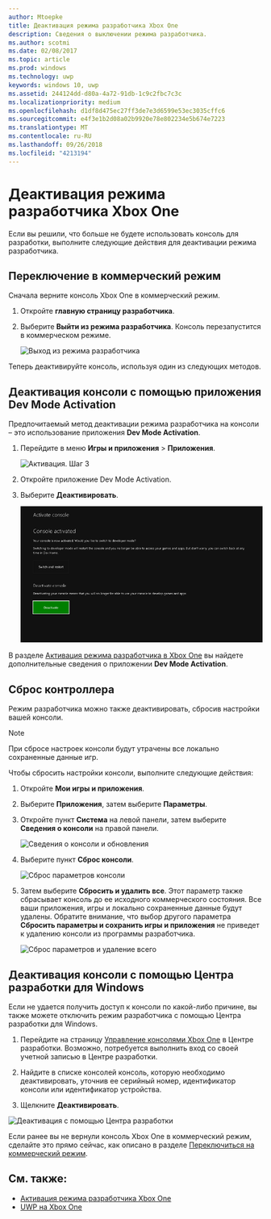 ```yaml
---
author: Mtoepke
title: Деактивация режима разработчика Xbox One
description: Сведения о выключении режима разработчика.
ms.author: scotmi
ms.date: 02/08/2017
ms.topic: article
ms.prod: windows
ms.technology: uwp
keywords: windows 10, uwp
ms.assetid: 244124dd-d80a-4a72-91db-1c9c2fbc7c3c
ms.localizationpriority: medium
ms.openlocfilehash: d1df8d475ec27ff3de7e3d6599e53ec3035cffc6
ms.sourcegitcommit: e4f3e1b2d08a02b9920e78e802234e5b674e7223
ms.translationtype: MT
ms.contentlocale: ru-RU
ms.lasthandoff: 09/26/2018
ms.locfileid: "4213194"
---
```

# <a name="xbox-one-developer-mode-deactivation"></a>Деактивация режима разработчика Xbox One

Если вы решили, что больше не будете использовать консоль для разработки, выполните следующие действия для деактивации режима разработчика.

## <a name="switch-to-retail-mode"></a>Переключение в коммерческий режим

Сначала верните консоль Xbox One в коммерческий режим.

1. Откройте **главную страницу разработчика**.

2. Выберите **Выйти из режима разработчика**.  Консоль перезапустится в коммерческом режиме.  

   ![Выход из режима разработчика](images/devkit-deactivation-1.png)

Теперь деактивируйте консоль, используя один из следующих методов.

## <a name="deactivate-your-console-using-the-dev-mode-activation-app"></a>Деактивация консоли с помощью приложения Dev Mode Activation

Предпочитаемый метод деактивации режима разработчика на консоли – это использование приложения **Dev Mode Activation**. 

1. Перейдите в меню **Игры и приложения** > **Приложения**.
  
   ![Активация. Шаг 3](images/devkit-deactivation-5.png)    
   
2.  Откройте приложение Dev Mode Activation.

3.  Выберите **Деактивировать**.
  
    ![Деактивация консоли](images/deactivation-app.png)

В разделе [Активация режима разработчика в Xbox One](devkit-activation.md) вы найдете дополнительные сведения о приложении **Dev Mode Activation**. 

## <a name="reset-your-console"></a>Сброс контроллера

Режим разработчика можно также деактивировать, сбросив настройки вашей консоли.  

> [!NOTE]
> При сбросе настроек консоли будут утрачены все локально сохраненные данные игр.

Чтобы сбросить настройки консоли, выполните следующие действия:

1.  Откройте **Мои игры и приложения**.

2.  Выберите **Приложения**, затем выберите **Параметры**.

3.  Откройте пункт **Система** на левой панели, затем выберите **Сведения о консоли** на правой панели.   
   
    ![Сведения о консоли и обновления](images/devkit-deactivation-2.png)  
    
4.  Выберите пункт **Сброс консоли**.
    
    ![Сброс параметров консоли](images/devkit-deactivation-3.png)
    
5.  Затем выберите **Сбросить и удалить все**. Этот параметр также сбрасывает консоль до ее исходного коммерческого состояния.  Все ваши приложения, игры и локально сохраненные данные будут удалены. Обратите внимание, что выбор другого параметра **Сбросить параметры и сохранить игры и приложения** не приведет к удалению консоли из программы разработчика.  
   
    ![Сброс параметров и удаление всего](images/devkit-deactivation-4.png)

## <a name="deactivate-your-console-using-windows-dev-center"></a>Деактивация консоли с помощью Центра разработки для Windows

Если не удается получить доступ к консоли по какой-либо причине, вы также можете отключить режим разработчика с помощью Центра разработки для Windows.

1. Перейдите на страницу [Управление консолями Xbox One](https://partner.microsoft.com/xboxdevices) в Центре разработки. Возможно, потребуется выполнить вход со своей учетной записью в Центре разработки.

2. Найдите в списке консолей консоль, которую необходимо деактивировать, уточнив ее серийный номер, идентификатор консоли или идентификатор устройства.  

3. Щелкните **Деактивировать**.  
  
![Деактивация с помощью Центра разработки](images/devkit-deactivation-6.png)

Если ранее вы не вернули консоль Xbox One в коммерческий режим, сделайте это прямо сейчас, как описано в разделе [Переключиться на коммерческий режим](#switch-to-retail-mode).

## <a name="see-also"></a>См. также:
- [Активация режима разработчика Xbox One](devkit-activation.md)
- [UWP на Xbox One](index.md)
